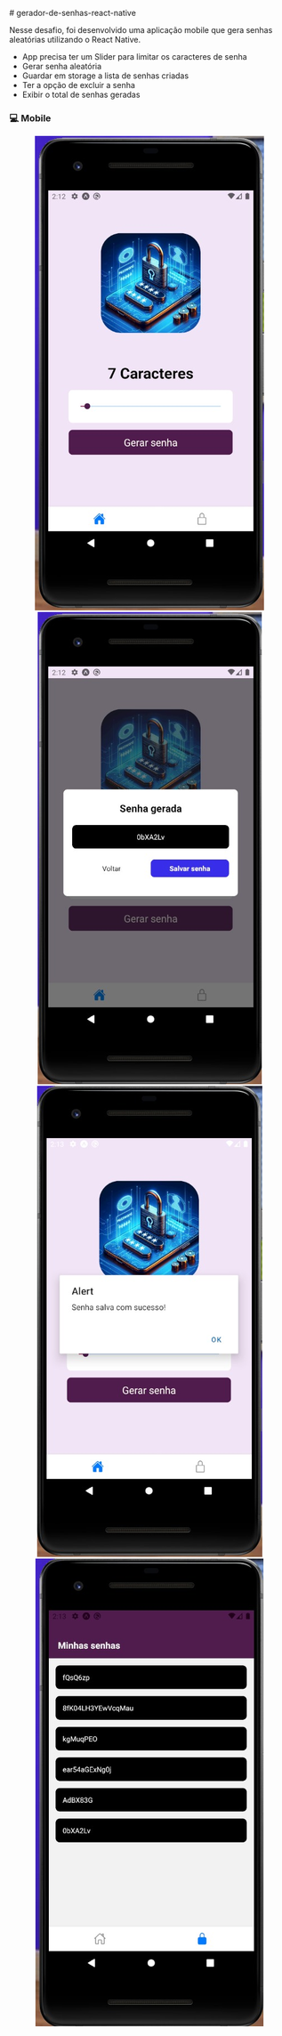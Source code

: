 ﻿﻿﻿# gerador-de-senhas-react-native

Nesse desafio, foi desenvolvido uma aplicação mobile que gera senhas aleatórias utilizando o React Native. 

- App precisa ter um Slider para limitar os caracteres de senha
- Gerar senha aleatória
- Guardar em storage a lista de senhas criadas
- Ter a opção de excluir a senha 
- Exibir o total de senhas geradas

### :computer: Mobile
<p align="center">
  <img src="./src/assets/App1.jpeg" alt="Coffee Delivery">
  <img src="./src/assets/App2.jpeg" alt="Coffee Delivery">
  <img src="./src/assets/App3.jpeg" alt="Coffee Delivery">
  <img src="./src/assets/App4.jpeg" alt="Coffee Delivery">
<p/>


